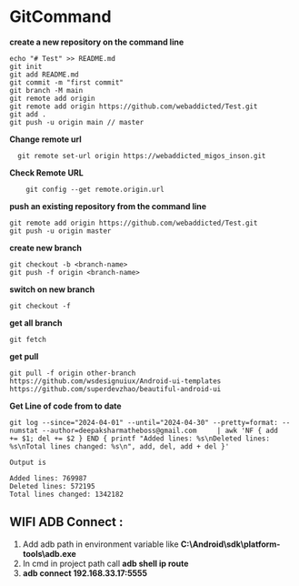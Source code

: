 # GitCommand

**create a new repository on the command line**

    echo "# Test" >> README.md
    git init
    git add README.md
    git commit -m "first commit"
    git branch -M main
    git remote add origin
    git remote add origin https://github.com/webaddicted/Test.git
    git add .
    git push -u origin main // master

**Change remote url**

      git remote set-url origin https://webaddicted_migos_inson.git

**Check Remote URL**

        git config --get remote.origin.url

**push an existing repository from the command line**

    git remote add origin https://github.com/webaddicted/Test.git
    git push -u origin master

**create new branch**

    git checkout -b <branch-name>
    git push -f origin <branch-name> 

**switch on new branch**
    
    git checkout -f 

**get all branch**
    
    git fetch 

**get pull**
    
    git pull -f origin other-branch
    https://github.com/wsdesignuiux/Android-ui-templates
    https://github.com/superdevzhao/beautiful-android-ui

**Get Line of code from to date**

    git log --since="2024-04-01" --until="2024-04-30" --pretty=format: --numstat --author=deepaksharmatheboss@gmail.com     | awk 'NF { add         += $1; del += $2 } END { printf "Added lines: %s\nDeleted lines: %s\nTotal lines changed: %s\n", add, del, add + del }'
    
    Output is
    
    Added lines: 769987
    Deleted lines: 572195
    Total lines changed: 1342182

## WIFI ADB Connect :

1. Add adb path in environment variable like **C:\Android\sdk\platform-tools\adb.exe**
2. In cmd in project path call **adb shell ip route**
3. **adb connect 192.168.33.17:5555**
